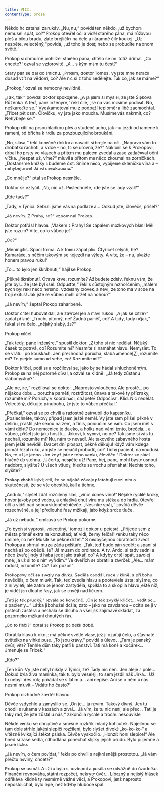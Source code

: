 ```yaml
---
title: VIII.
contentType: prose
---
```


  

Někdo ho zatahal za rukáv. „Nu, nu,“ povídá ten někdo, „už bychom nemuseli spát, co?“ Prokop otevřel oči a viděl starého pána, má růžovou pleš a bílou bradu, zlaté brejličky na čele a náramně čilý koukej. „Už nespěte, velectěný,“ povídá, „už toho je dost; nebo se probudíte na onom světě.“

Prokop si chmurně prohlížel starého pána; chtělo se mu totiž dřímat. „Co chcete?“ ozval se vzdorovitě. „A… s kým mám tu čest?“

Starý pán se dal do smíchu. „Prosím, doktor Tomeš. Vy jste mne neráčil dosud vzít na vědomí, co? Ale nic si z toho nedělejte. Tak co, jak se máme?“

„Prokop,“ ozval se nemocný nevlídně.

„Tak, tak,“ povídal doktor spokojeně. „A já jsem si myslel, že jste Šípková Růženka. A teď, pane inženýre,“ řekl čile, „se na vás musíme podívat. No, neškareďte se.“ Vyeskamotoval mu z podpaží teploměr a libě zachrochtal. „Třicet pět osm. Človíčku, vy jste jako moucha. Musíme vás nakrmit, co? Nehýbejte se.“

Prokop cítil na prsou hladkou pleš a studené ucho, jak mu jezdí od ramene k rameni, od břicha k hrdlu za povzbuzujícího broukání.

„No, sláva,“ řekl konečně doktor a nasadil si brejle na oči. „Napravo vám to drobátko rachotí, a srdce – no, to se urovná, že?“ Naklonil se k Prokopovi, drbal ho prsty ve vlasech a přitom mu palcem zvedal a zase zatlačoval oční víčka. „Nespat už, víme?“ mluvil a přitom mu něco zkoumal na zorničkách. „Dostaneme knížky a budeme číst. Sníme něco, vypijeme skleničku vína a – nehýbejte se! Já vás neukousnu.“

„Co mně je?“ ptal se Prokop nesměle.

Doktor se vztyčil. „No, nic už. Poslechněte, kde jste se tady vzal?“

„Kde tady?“

„Tady, v Týnici. Sebrali jsme vás na podlaze a… Odkud jste, člověče, přišel?“

„Já nevím. Z Prahy, ne?“ vzpomínal Prokop.

Doktor potřásl hlavou. „Vlakem z Prahy! Se zápalem mozkových blan! Měl jste rozum? Víte, co to vůbec je?“

„Co?“

„Meningitis. Spací forma. A k tomu zápal plic. Čtyřicet celých, he? Kamaráde, s něčím takovým se nejezdí na výlety. A víte, že – nu, ukažte honem pravou ruku!“

„To… to bylo jen škrábnutí,“ hájil se Prokop.

„Pěkné škrábnutí. Otrava krve, rozumíte? Až budete zdráv, řeknu vám, že jste byl… že jste byl osel. Odpusťte,“ řekl s důstojným rozhořčením, „málem bych byl řekl něco horšího. Vzdělaný člověk, a neví, že toho má v sobě na trojí exitus! Jak jste se vůbec mohl držet na nohou?“

„Já nevím,“ šeptal Prokop zahanbeně.

Doktor chtěl hubovat dál, ale zavrčel jen a mávl rukou. „A jak se cítíte?“ začal přísně. „Trochu pitomý, ne? Žádná paměť, co? A tady, tady nějak,“ ťukal si na čelo, „nějaký slabý, že?“

Prokop mlčel.

„Tak tedy, pane inženýre,“ spustil doktor. „Z toho si nic nedělat. Nějaký čásek to potrvá, co? Rozumíte mi? Nesmíte si namáhat hlavu. Nemyslet. To se vrátí… po kouskách. Jen přechodná porucha, slabá amence[\[7\]](./resources/undefined), rozumíte mi? To přejde samo od sebe, co? Rozumíte mi?“

Doktor křičel, potil se a rozčiloval se, jako by se hádal s hluchoněmým. Prokop se na něj pozorně díval, a ozval se klidně: „Já tedy zůstanu slabomyslný?“

„Ale ne, ne,“ rozčiloval se doktor. „Naprosto vyloučeno. Ale prostě… po nějakou dobu… porucha paměti, roztržitost, únava a takové ty příznaky, rozumíte mi? Poruchy v koordinaci, chápete? Odpočívat. Klid. Nic nedělat. Velectěný, děkujte pánubohu, že jste to vůbec přečkal.“

„Přečkal,“ ozval se po chvíli a radostně zatroubil do kapesníku. „Poslechněte, takový případ jsem ještě neměl. Vy jste sem přišel pěkně v deliriu, praštil jste sebou na zem, a finis, poroučím se vám. Co jsem měl s vámi dělat? Do nemocnice je daleko, a holka nad vámi tento, brečela… a vůbec, přišel jste jako host k… Jirkovi, k synovi, no ne? Tak jsme si vás tu nechali, rozumíte mi? Nu, nám to nevadí. Ale takového zábavného hosta jsem ještě neviděl. Dvacet dní prospat, pěkně děkuju! Když vám kolega primář řezal ruku, ani jste se neráčil probudit, co? Tichý pacient, namouduši. No, to už je jedno. Jen když jste z toho venku, člověče.“ Doktor se plácl hlučně do stehna. „U čerta, nespěte už! Pane, hej, pane, mohl byste usnout nadobro, slyšíte? U všech všudy, hleďte se trochu přemáhat! Nechte toho, slyšíte?“

Prokop chabě kývl; cítil, že se nějaké závoje přetahují mezi ním a skutečností, že se vše obestírá, kalí a tichne.

„Andulo,“ slyšel zdáli rozčilený hlas, „víno! dones víno!“ Nějaké rychlé kroky, hovor jakoby pod vodou, a chladivá chuť vína mu stékala do hrdla. Otevřel oči a viděl nad sebou skloněné děvče. „Nesmíte spát,“ povídá děvče rozechvěně, a její předlouhé řasy mžikají, jako když srdce tluče.

„Já už nebudu,“ omlouvá se Prokop pokorně.

„To bych si vyprosil, velectěný,“ lomozil doktor u pelestě. „Přijede sem z města primář extra na konzultaci; ať vidí, že my felčaři venku taky něco umíme, no ne? Musíte se pěkně držet.“ S neobyčejnou obratností zvedl Prokopa a shrnul mu za záda polštáře. „Tak, teď bude pán sedět; a spaní si nechá až po obědě, že? Já musím do ordinace. A ty, Ando, si tady sedni a něco žvaň; jindy ti huba jede jako trakař, co? A kdyby chtěl spát, zavolej mne; já už si to s ním vyřídím.“ Ve dveřích se obrátil a zavrčel: „Ale… mám radost, rozumíte? Co? Tak pozor!“

Prokopovy oči se svezly na dívku. Seděla opodál, ruce v klíně, a při bohu nevěděla, o čem mluvit. Tak, teď zvedla hlavu a pootevřela ústa; slyšme, co z ní vyletí; ale zatím se jenom zastyděla, spolkla to a sklopila hlavu ještě níž; je vidět jen dlouhé řasy, jak se chvějí nad líčkem.

„Tati je tak prudký,“ ozvala se konečně. „On je tak zvyklý křičet… vadit se… s pacienty…“ Látka jí bohužel došla; zato – jako na zavolanou – ocitla se jí v prstech zástěra a nechala se dlouho a všelijak zajímavě skládat, za pozorného mžikání ohnutých řas.

„Co to řinčí?“ optal se Prokop po delší době.

Obrátila hlavu k oknu; má pěkné světlé vlasy, jež jí ozařují čelo, a šťavnaté světélko na vlhké puse. „To jsou krávy,“ povídá s úlevou. „Tam je panský dvůr, víte? Tenhle dům taky patří k panství. Tati má koně a kočárek… Jmenuje se Fricek.“

„Kdo?“

„Ten kůň. Vy jste nebyl nikdy v Týnici, že? Tady nic není. Jen aleje a pole… Dokud byla živa maminka, tak tu bylo veseleji; to sem jezdil náš Jirka… Už tu nebyl přes rok; pohádal se s tatim a… ani nepíše. Ani se o něm u nás nesmí mluvit – Vídáte ho často?“

Prokop rozhodně zavrtěl hlavou.

Děvče vzdychlo a zamyslilo se. „On je… já nevím. Takový divný. Jen tu chodil s rukama v kapsách a zíval… Já vím, že tu nic není; ale přec… Tati je taky rád, že jste zůstal u nás,“ zakončila rychle a trochu nesouvisle.

Někde venku se chraptivě a směšně rozkřikl mladý kohoutek. Najednou se tam dole strhlo jakési slepičí rozčilení, bylo slyšet divoké „ko-ko-ko-“ a vítězně kvikající štěkot psiska. Děvče vyskočilo. „Honzík honí slepice!“ Ale hned si zase sedla, odhodlána ponechat slípky jejich osudu. Bylo příjemné a jasné ticho.

„Já nevím, o čem povídat,“ řekla po chvíli s nejkrásnější prostotou. „Já vám přečtu noviny, chcete?“

Prokop se usmál. A už tu byla s novinami a pustila se odvážně do úvodníku. Finanční rovnováha, státní rozpočet, nekrytý úvěr… Líbezný a nejistý hlásek odříkával klidně ty nesmírně vážné věci, a Prokopovi, jenž naprosto neposlouchal, bylo lépe, než kdyby hluboce spal.
